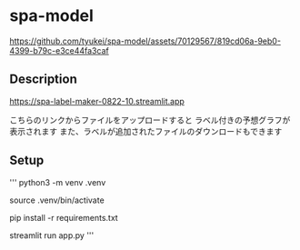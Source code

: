 # spa-model


https://github.com/tyukei/spa-model/assets/70129567/819cd06a-9eb0-4399-b79c-e3ce44fa3caf


## Description

https://spa-label-maker-0822-10.streamlit.app

こちらのリンクからファイルをアップロードすると
ラベル付きの予想グラフが表示されます
また、ラベルが追加されたファイルのダウンロードもできます


## Setup
'''
python3 -m venv .venv

source .venv/bin/activate

pip install -r requirements.txt

streamlit run app.py
'''
